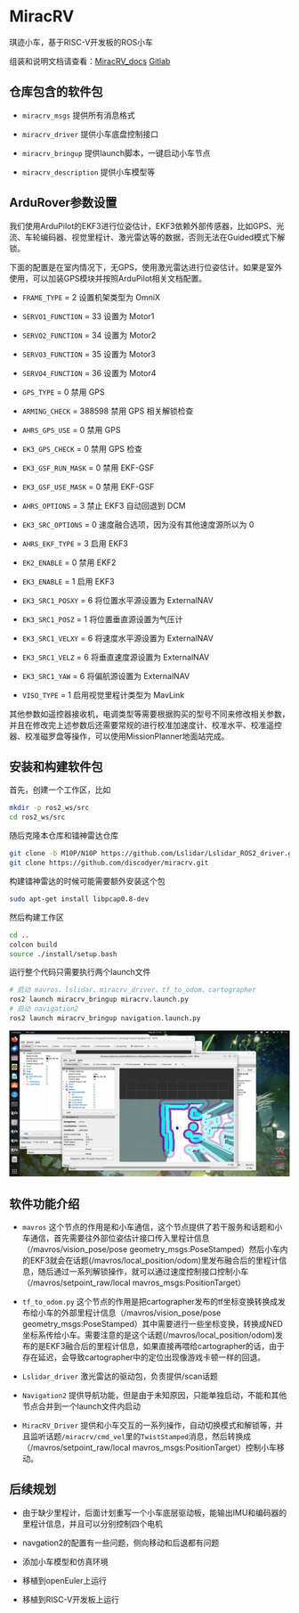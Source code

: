 # MiracRV

琪迹小车，基于RISC-V开发板的ROS小车

组装和说明文档请查看：[MiracRV_docs](https://github.com/discodyer/miracrv_docs) [Gitlab](https://isrc.iscas.ac.cn/gitlab/ros2-rv/miracrv_docs)

## 仓库包含的软件包

- `miracrv_msgs` 提供所有消息格式

- `miracrv_driver` 提供小车底盘控制接口

- `miracrv_bringup` 提供launch脚本，一键启动小车节点

- `miracrv_description` 提供小车模型等

## ArduRover参数设置

我们使用ArduPilot的EKF3进行位姿估计，EKF3依赖外部传感器，比如GPS、光流、车轮编码器、视觉里程计、激光雷达等的数据，否则无法在Guided模式下解锁。

下面的配置是在室内情况下，无GPS，使用激光雷达进行位姿估计。如果是室外使用，可以加装GPS模块并按照ArduPilot相关文档配置。

- `FRAME_TYPE` = 2 设置机架类型为 OmniX
- `SERVO1_FUNCTION` = 33 设置为 Motor1
- `SERVO2_FUNCTION` = 34 设置为 Motor2
- `SERVO3_FUNCTION` = 35 设置为 Motor3
- `SERVO4_FUNCTION` = 36 设置为 Motor4

- `GPS_TYPE` = 0 禁用 GPS
- `ARMING_CHECK` = 388598 禁用 GPS 相关解锁检查
- `AHRS_GPS_USE` = 0 禁用 GPS
- `EK3_GPS_CHECK` = 0 禁用 GPS 检查
- `EK3_GSF_RUN_MASK` = 0 禁用 EKF-GSF
- `EK3_GSF_USE_MASK` = 0 禁用 EKF-GSF
- `AHRS_OPTIONS` = 3 禁止 EKF3 自动回退到 DCM

- `EK3_SRC_OPTIONS` = 0 速度融合选项，因为没有其他速度源所以为 0
- `AHRS_EKF_TYPE` = 3 启用 EKF3
- `EK2_ENABLE` = 0 禁用 EKF2
- `EK3_ENABLE` = 1 启用 EKF3
- `EK3_SRC1_POSXY` = 6 将位置水平源设置为 ExternalNAV
- `EK3_SRC1_POSZ` = 1 将位置垂直源设置为气压计
- `EK3_SRC1_VELXY` = 6 将速度水平源设置为 ExternalNAV
- `EK3_SRC1_VELZ` = 6 将垂直速度源设置为 ExternalNAV
- `EK3_SRC1_YAW` = 6 将偏航源设置为 ExternalNAV
- `VISO_TYPE` = 1 启用视觉里程计类型为 MavLink

其他参数如遥控器接收机，电调类型等需要根据购买的型号不同来修改相关参数，并且在修改完上述参数后还需要常规的进行校准加速度计、校准水平、校准遥控器、校准磁罗盘等操作，可以使用MissionPlanner地面站完成。

## 安装和构建软件包

首先，创建一个工作区，比如

```bash
mkdir -p ros2_ws/src
cd ros2_ws/src
```

随后克隆本仓库和镭神雷达仓库

```bash
git clone -b M10P/N10P https://github.com/Lslidar/Lslidar_ROS2_driver.git
git clone https://github.com/discodyer/miracrv.git
```

构建镭神雷达的时候可能需要额外安装这个包

```bash
sudo apt-get install libpcap0.8-dev
```

然后构建工作区

```bash
cd ..
colcon build
source ./install/setup.bash
```

运行整个代码只需要执行两个launch文件

```bash
# 启动 mavros、lslidar、miracrv_driver、tf_to_odom、cartographer
ros2 launch miracrv_bringup miracrv.launch.py
# 启动 navigation2
ros2 launch miracrv_bringup navigation.launch.py
```

![alt text](image.png)

## 软件功能介绍

- `mavros` 这个节点的作用是和小车通信，这个节点提供了若干服务和话题和小车通信，首先需要往外部位姿估计接口传入里程计信息（/mavros/vision_pose/pose geometry_msgs:PoseStamped）然后小车内的EKF3就会在话题(/mavros/local_position/odom)里发布融合后的里程计信息，随后通过一系列解锁操作，就可以通过速度控制接口控制小车（/mavros/setpoint_raw/local mavros_msgs:PositionTarget）

- `tf_to_odom.py` 这个节点的作用是把cartographer发布的tf坐标变换转换成发布给小车的外部里程计信息（/mavros/vision_pose/pose geometry_msgs:PoseStamped）其中需要进行一些坐标变换，转换成NED坐标系传给小车。需要注意的是这个话题(/mavros/local_position/odom)发布的是EKF3融合后的里程计信息，如果直接再喂给cartographer的话，由于存在延迟，会导致cartographer中的定位出现像游戏卡顿一样的回退。

- `Lslidar_driver` 激光雷达的驱动包，负责提供/scan话题

- `Navigation2` 提供导航功能，但是由于未知原因，只能单独启动，不能和其他节点合并到一个launch文件内启动

- `MiracRV_Driver` 提供和小车交互的一系列操作，自动切换模式和解锁等，并且监听话题`/miracrv/cmd_vel`里的`TwistStamped`消息，然后转换成（/mavros/setpoint_raw/local mavros_msgs:PositionTarget）控制小车移动。

## 后续规划

- 由于缺少里程计，后面计划重写一个小车底层驱动板，能输出IMU和编码器的里程计信息，并且可以分别控制四个电机

- navgation2的配置有一些问题，侧向移动和后退都有问题

- 添加小车模型和仿真环境

- 移植到openEuler上运行

- 移植到RISC-V开发板上运行
